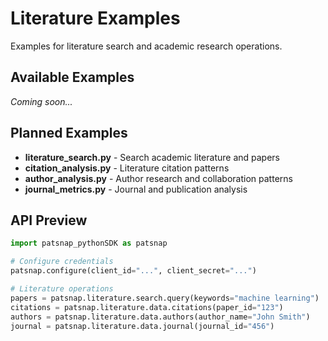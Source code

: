 # Literature Examples

Examples for literature search and academic research operations.

## Available Examples

*Coming soon...*

## Planned Examples

- **literature_search.py** - Search academic literature and papers
- **citation_analysis.py** - Literature citation patterns
- **author_analysis.py** - Author research and collaboration patterns
- **journal_metrics.py** - Journal and publication analysis

## API Preview

```python
import patsnap_pythonSDK as patsnap

# Configure credentials
patsnap.configure(client_id="...", client_secret="...")

# Literature operations
papers = patsnap.literature.search.query(keywords="machine learning")
citations = patsnap.literature.data.citations(paper_id="123")
authors = patsnap.literature.data.authors(author_name="John Smith")
journal = patsnap.literature.data.journal(journal_id="456")
```
